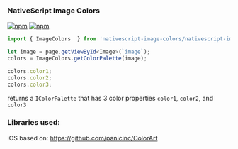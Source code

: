 ### NativeScript Image Colors
[![npm](https://img.shields.io/npm/v/nativescript-image-colors.svg)](https://www.npmjs.com/package/nativescript-image-colors)
[![npm](https://img.shields.io/npm/dt/nativescript-image-colors.svg?label=npm%20downloads)](https://www.npmjs.com/package/nativescript-image-colors)


```typescript
import { ImageColors  } from 'nativescript-image-colors/nativescript-image-colors';

let image = page.getViewById<Image>(`image`);
colors = ImageColors.getColorPalette(image);

colors.color1;
colors.color2;
colors.color3;

```

returns a `IColorPalette` that has 3 color properties `color1`, `color2`, and `color3`

### Libraries used:

iOS based on: https://github.com/panicinc/ColorArt

